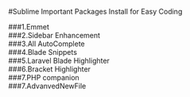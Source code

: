 #Sublime Important Packages Install for Easy Coding   
       
###1.Emmet   
###2.Sidebar Enhancement   
###3.All AutoComplete			
###4.Blade Snippets    
###5.Laravel Blade Highlighter     
###6.Bracket Highlighter   
###7.PHP companion   
###7.AdvanvedNewFile   
